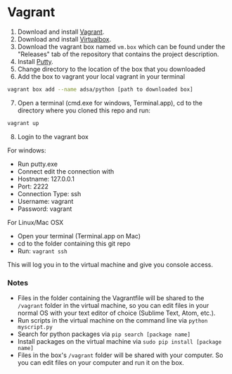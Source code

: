 # Vagrant

1. Download and install [Vagrant](https://www.vagrantup.com/downloads.html).
2. Download and install [Virtualbox](https://www.virtualbox.org/wiki/Downloads).
3. Download the vagrant box named ```vm.box``` which can be found under the "Releases" tab of the repository that contains the project description.
4. Install [Putty](http://www.chiark.greenend.org.uk/~sgtatham/putty/download.html).
5. Change directory to the location of the box that you downloaded
6. Add the box to vagrant your local vagrant in your terminal
```bash
vagrant box add --name adsa/python [path to downloaded box]
```

7. Open a terminal (cmd.exe for windows, Terminal.app), cd to the directory where you cloned this repo 
and run:
```bash
vagrant up
```
8. Login to the vagrant box

For windows:
 - Run putty.exe
 - Connect edit the connection with
  - Hostname: 127.0.0.1
  - Port: 2222
  - Connection Type: ssh
  - Username: vagrant
  - Password: vagrant

For Linux/Mac OSX
 - Open your terminal (Terminal.app on Mac)
 - cd to the folder containing this git repo
 - Run: ```vagrant ssh```

This will log you in to the virtual machine and give you console access. 

### Notes
 - Files in the folder containing the Vagrantfile will be shared to the ```/vagrant``` folder in the 
virtual machine, so you can edit files in your normal OS with your text editor of choice 
(Sublime Text, Atom, etc.).
 - Run scripts in the virtual machine on the command line via ```python myscript.py```
 - Search for python packages via ```pip search [package name]```
 - Install packages on the virtual machine via ```sudo pip install [package name]```
 - Files in the box's ```/vagrant``` folder will be shared with your computer. So you can edit files
 on your computer and run it on the box.
